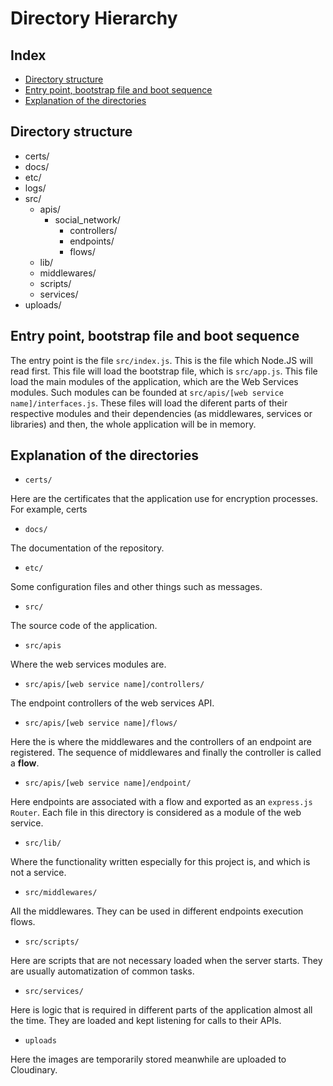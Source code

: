 # Directory Hierarchy

## Index

* [Directory structure](#directory-structure)
* [Entry point, bootstrap file and boot sequence](#entry-point-bootstrap-file-and-boot-sequence)
* [Explanation of the directories](#explanation-of-the-directories)

## Directory structure

* certs/
* docs/
* etc/
* logs/
* src/
  * apis/
    * social_network/
      * controllers/
      * endpoints/
      * flows/
  * lib/
  * middlewares/
  * scripts/
  * services/
* uploads/

## Entry point, bootstrap file and boot sequence

The entry point is the file `src/index.js`. This is the file which Node.JS will read first. This file will load
the bootstrap file, which is `src/app.js`. This file load the main modules of the application, which are the Web Services
modules. Such modules can be founded at `src/apis/[web service name]/interfaces.js`. These files will load the diferent
parts of their respective modules and their dependencies (as middlewares, services or libraries) and then, 
the whole application will be in memory.

## Explanation of the directories

* `certs/`

Here are the certificates that the application use for encryption processes. For example, certs

* `docs/`

The documentation of the repository.

* `etc/`

Some configuration files and other things such as messages.

* `src/`

The source code of the application.

* `src/apis`

Where the web services modules are.

* `src/apis/[web service name]/controllers/`

The endpoint controllers of the web services API.

* `src/apis/[web service name]/flows/`

Here the is where the middlewares and the controllers of an endpoint are registered. The sequence of middlewares and finally
the controller is called a **flow**.

* `src/apis/[web service name]/endpoint/`

Here endpoints are associated with a flow and exported as an `express.js` `Router`. Each file in this directory is considered as a module of the web service.

* `src/lib/`

Where the functionality written especially for this project is, and which is not a service.

* `src/middlewares/`

All the middlewares. They can be used in different endpoints execution flows.

* `src/scripts/`

Here are scripts that are not necessary loaded when the server starts. They are usually automatization of common tasks.

* `src/services/`

Here is logic that is required in different parts of the application almost all the time. They are loaded and kept listening for
calls to their APIs.

* `uploads`

Here the images are temporarily stored meanwhile are uploaded to Cloudinary. 
